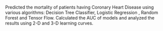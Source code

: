 Predicted the mortality of patients having Coronary Heart Disease using various algorithms: Decision Tree Classifier, Logistic Regression , Random Forest and Tensor Flow. Calculated the AUC of models and analyzed the results using 2-D and 3-D learning curves.
